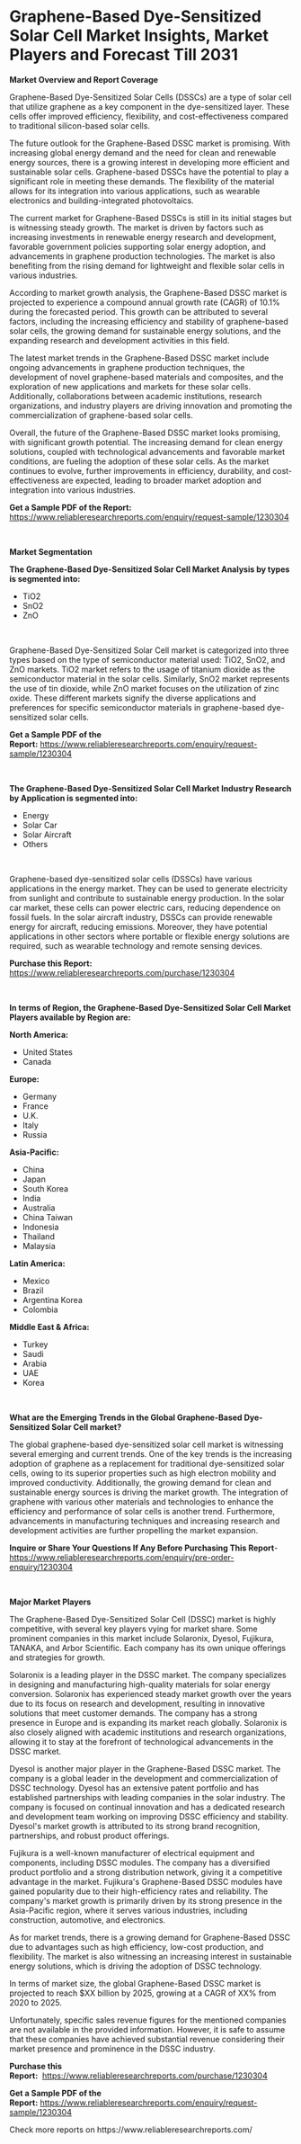 <p><h1>Graphene-Based Dye-Sensitized Solar Cell Market Insights, Market Players and Forecast Till 2031</h1></p><p><strong>Market Overview and Report Coverage</strong></p>
<p><p>Graphene-Based Dye-Sensitized Solar Cells (DSSCs) are a type of solar cell that utilize graphene as a key component in the dye-sensitized layer. These cells offer improved efficiency, flexibility, and cost-effectiveness compared to traditional silicon-based solar cells.</p><p>The future outlook for the Graphene-Based DSSC market is promising. With increasing global energy demand and the need for clean and renewable energy sources, there is a growing interest in developing more efficient and sustainable solar cells. Graphene-based DSSCs have the potential to play a significant role in meeting these demands. The flexibility of the material allows for its integration into various applications, such as wearable electronics and building-integrated photovoltaics.</p><p>The current market for Graphene-Based DSSCs is still in its initial stages but is witnessing steady growth. The market is driven by factors such as increasing investments in renewable energy research and development, favorable government policies supporting solar energy adoption, and advancements in graphene production technologies. The market is also benefiting from the rising demand for lightweight and flexible solar cells in various industries.</p><p>According to market growth analysis, the Graphene-Based DSSC market is projected to experience a compound annual growth rate (CAGR) of 10.1% during the forecasted period. This growth can be attributed to several factors, including the increasing efficiency and stability of graphene-based solar cells, the growing demand for sustainable energy solutions, and the expanding research and development activities in this field.</p><p>The latest market trends in the Graphene-Based DSSC market include ongoing advancements in graphene production techniques, the development of novel graphene-based materials and composites, and the exploration of new applications and markets for these solar cells. Additionally, collaborations between academic institutions, research organizations, and industry players are driving innovation and promoting the commercialization of graphene-based solar cells.</p><p>Overall, the future of the Graphene-Based DSSC market looks promising, with significant growth potential. The increasing demand for clean energy solutions, coupled with technological advancements and favorable market conditions, are fueling the adoption of these solar cells. As the market continues to evolve, further improvements in efficiency, durability, and cost-effectiveness are expected, leading to broader market adoption and integration into various industries.</p></p>
<p><strong>Get a Sample PDF of the Report:</strong> <a href="https://www.reliableresearchreports.com/enquiry/request-sample/1230304">https://www.reliableresearchreports.com/enquiry/request-sample/1230304</a></p>
<p>&nbsp;</p>
<p><strong>Market Segmentation</strong></p>
<p><strong>The Graphene-Based Dye-Sensitized Solar Cell Market Analysis by types is segmented into:</strong></p>
<p><ul><li>TiO2</li><li>SnO2</li><li>ZnO</li></ul></p>
<p>&nbsp;</p>
<p><p>Graphene-Based Dye-Sensitized Solar Cell market is categorized into three types based on the type of semiconductor material used: TiO2, SnO2, and ZnO markets. TiO2 market refers to the usage of titanium dioxide as the semiconductor material in the solar cells. Similarly, SnO2 market represents the use of tin dioxide, while ZnO market focuses on the utilization of zinc oxide. These different markets signify the diverse applications and preferences for specific semiconductor materials in graphene-based dye-sensitized solar cells.</p></p>
<p><strong>Get a Sample PDF of the Report:</strong>&nbsp;<a href="https://www.reliableresearchreports.com/enquiry/request-sample/1230304">https://www.reliableresearchreports.com/enquiry/request-sample/1230304</a></p>
<p>&nbsp;</p>
<p><strong>The Graphene-Based Dye-Sensitized Solar Cell Market Industry Research by Application is segmented into:</strong></p>
<p><ul><li>Energy</li><li>Solar Car</li><li>Solar Aircraft</li><li>Others</li></ul></p>
<p>&nbsp;</p>
<p><p>Graphene-based dye-sensitized solar cells (DSSCs) have various applications in the energy market. They can be used to generate electricity from sunlight and contribute to sustainable energy production. In the solar car market, these cells can power electric cars, reducing dependence on fossil fuels. In the solar aircraft industry, DSSCs can provide renewable energy for aircraft, reducing emissions. Moreover, they have potential applications in other sectors where portable or flexible energy solutions are required, such as wearable technology and remote sensing devices.</p></p>
<p><strong>Purchase this Report:</strong>&nbsp; <a href="https://www.reliableresearchreports.com/purchase/1230304">https://www.reliableresearchreports.com/purchase/1230304</a></p>
<p>&nbsp;</p>
<p><strong>In terms of Region, the Graphene-Based Dye-Sensitized Solar Cell Market Players available by Region are:</strong></p>
<p>
    <p> <strong> North America: </strong>
        <ul>
            <li>United States</li>
            <li>Canada</li>
        </ul>
        </p> 
    <p> <strong> Europe: </strong>
        <ul>
            <li>Germany</li>
            <li>France</li>
            <li>U.K.</li>
            <li>Italy</li>
            <li>Russia</li>
        </ul>
        </p> 
    <p> <strong> Asia-Pacific: </strong>
        <ul>
            <li>China</li>
            <li>Japan</li>
            <li>South Korea</li>
            <li>India</li>
            <li>Australia</li>
            <li>China Taiwan</li>
            <li>Indonesia</li>
            <li>Thailand</li>
            <li>Malaysia</li>
        </ul>
        </p> 
    <p> <strong> Latin America: </strong>
        <ul>
            <li>Mexico</li>
            <li>Brazil</li>
            <li>Argentina Korea</li>
            <li>Colombia</li>
        </ul>
        </p> 
    <p> <strong> Middle East & Africa: </strong>
        <ul>
            <li>Turkey</li>
            <li>Saudi</li>
            <li>Arabia</li>
            <li>UAE</li>
            <li>Korea</li>
        </ul>
    </p>
    </p>
<p>&nbsp;</p>
<p><strong>What are the Emerging Trends in the Global Graphene-Based Dye-Sensitized Solar Cell market?</strong></p>
<p><p>The global graphene-based dye-sensitized solar cell market is witnessing several emerging and current trends. One of the key trends is the increasing adoption of graphene as a replacement for traditional dye-sensitized solar cells, owing to its superior properties such as high electron mobility and improved conductivity. Additionally, the growing demand for clean and sustainable energy sources is driving the market growth. The integration of graphene with various other materials and technologies to enhance the efficiency and performance of solar cells is another trend. Furthermore, advancements in manufacturing techniques and increasing research and development activities are further propelling the market expansion.</p></p>
<p><strong>Inquire or Share Your Questions If Any Before Purchasing This Report</strong>- <a href="https://www.reliableresearchreports.com/enquiry/pre-order-enquiry/1230304">https://www.reliableresearchreports.com/enquiry/pre-order-enquiry/1230304</a></p>
<p>&nbsp;</p>
<p><strong>Major Market Players</strong></p>
<p><p>The Graphene-Based Dye-Sensitized Solar Cell (DSSC) market is highly competitive, with several key players vying for market share. Some prominent companies in this market include Solaronix, Dyesol, Fujikura, TANAKA, and Arbor Scientific. Each company has its own unique offerings and strategies for growth.</p><p>Solaronix is a leading player in the DSSC market. The company specializes in designing and manufacturing high-quality materials for solar energy conversion. Solaronix has experienced steady market growth over the years due to its focus on research and development, resulting in innovative solutions that meet customer demands. The company has a strong presence in Europe and is expanding its market reach globally. Solaronix is also closely aligned with academic institutions and research organizations, allowing it to stay at the forefront of technological advancements in the DSSC market.</p><p>Dyesol is another major player in the Graphene-Based DSSC market. The company is a global leader in the development and commercialization of DSSC technology. Dyesol has an extensive patent portfolio and has established partnerships with leading companies in the solar industry. The company is focused on continual innovation and has a dedicated research and development team working on improving DSSC efficiency and stability. Dyesol's market growth is attributed to its strong brand recognition, partnerships, and robust product offerings.</p><p>Fujikura is a well-known manufacturer of electrical equipment and components, including DSSC modules. The company has a diversified product portfolio and a strong distribution network, giving it a competitive advantage in the market. Fujikura's Graphene-Based DSSC modules have gained popularity due to their high-efficiency rates and reliability. The company's market growth is primarily driven by its strong presence in the Asia-Pacific region, where it serves various industries, including construction, automotive, and electronics.</p><p>As for market trends, there is a growing demand for Graphene-Based DSSC due to advantages such as high efficiency, low-cost production, and flexibility. The market is also witnessing an increasing interest in sustainable energy solutions, which is driving the adoption of DSSC technology.</p><p>In terms of market size, the global Graphene-Based DSSC market is projected to reach $XX billion by 2025, growing at a CAGR of XX% from 2020 to 2025.</p><p>Unfortunately, specific sales revenue figures for the mentioned companies are not available in the provided information. However, it is safe to assume that these companies have achieved substantial revenue considering their market presence and prominence in the DSSC industry.</p></p>
<p><strong>Purchase this Report:</strong>&nbsp;&nbsp;<a href="https://www.reliableresearchreports.com/purchase/1230304">https://www.reliableresearchreports.com/purchase/1230304</a></p>
<p></p>
<p><strong>Get a Sample PDF of the Report:</strong>&nbsp;<a href="https://www.reliableresearchreports.com/enquiry/request-sample/1230304">https://www.reliableresearchreports.com/enquiry/request-sample/1230304</a></p>
<p>Check more reports on https://www.reliableresearchreports.com/</p>